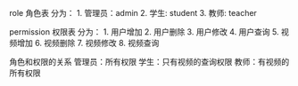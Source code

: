 role 角色表
分为：
    1. 管理员：admin
    2. 学生: student
    3. 教师: teacher

permission 权限表
分为：
    1. 用户增加
    2. 用户删除
    3. 用户修改
    4. 用户查询
    5. 视频增加
    6. 视频删除
    7. 视频修改
    8. 视频查询

角色和权限的关系
管理员：所有权限
学生：只有视频的查询权限
教师：有视频的所有权限
